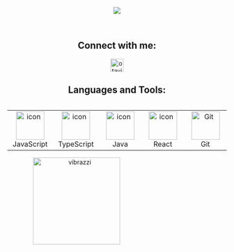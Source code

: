 <p align="center">
  <a href="https://github.com/vibrazzi">
</p>

<p align="center">
  <!-- Typing SVG by DenverCoder1 - https://github.com/DenverCoder1/readme-typing-svg -->
  <a href="https://github.com/vibrazzi/readme-typing-svg">
    <img src="https://readme-typing-svg.demolab.com/?lines=Webert%20Fernandes;%20Front-End%20Developer;&font=Fira%20Code&center=true&width=440&height=45&color=f75c7e&vCenter=true&pause=1000&size=22" /></a>
</p>



<br/>

<h2 align="center">Connect with me:</h2>
<p align="center">
  <a href="https://www.linkedin.com/in/webert-fernandes-2b6463253/" target="blank"><img align="center" src="https://raw.githubusercontent.com/rahuldkjain/github-profile-readme-generator/master/src/images/icons/Social/linked-in-alt.svg" alt="otaviossousa" height="30" width="30" /></a>
</p>

<h2 align="center">Languages and Tools:</h2>
<div style="display: flex; align-items: flex-start; align: center">
<table align="center">
  <tr>
    <td align="center" width="96">
        <img src="https://techstack-generator.vercel.app/js-icon.svg" alt="icon" width="65" height="65" />
      <br>JavaScript
    </td>
    <td align="center" width="96">
        <img src="https://techstack-generator.vercel.app/ts-icon.svg" alt="icon" width="65" height="65" />
      <br>TypeScript
    </td>
    <td align="center" width="96">
        <img src="https://techstack-generator.vercel.app/java-icon.svg" alt="icon" width="65" height="65" />
      <br>Java
    </td>
    <td align="center" width="96">
        <img src="https://techstack-generator.vercel.app/react-icon.svg" alt="icon" width="65" height="65" />
      <br>React
    </td>
    <td align="center" width="96"> 
        <img src="https://techstack-generator.vercel.app/github-icon.svg" width="65" height="65" alt="Git" />
      <br>Git
    </td>         
 </tr>
</table>
</div>

<div style="text-align: center;">
  <div style="display: inline-block; height: 100%;">
    <picture>
      <source media="(prefers-color-scheme: dark)" srcset="https://github-readme-stats.vercel.app/api/top-langs?username=vibrazzi&show_icons=true&theme=dracula&locale=en&layout=compact" />
      <source media="(prefers-color-scheme: light)" srcset="https://github-readme-stats.vercel.app/api/top-langs?username=vibrazzi&show_icons=true&locale=en&layout=compact" />
      <img align="left" src="https://github-readme-stats.vercel.app/api/top-langs?username=vibrazzi&show_icons=true&theme=dracula&locale=en&layout=compact" alt="vibrazzi" style="height: 200px;" />
    </picture>
  </div>

  <div style="display: inline-block; height: 100%;">
    <picture>
      <source media="(prefers-color-scheme: dark)" srcset="https://github-readme-stats.vercel.app/api?username=vibrazzi&show_icons=true&theme=dracula&locale=en" />
      <source media="(prefers-color-scheme: light)" srcset="https://github-readme-stats.vercel.app/api?username=vibrazzi&show_icons=true&locale=en" />
      <img align="center" src="https://github-readme-stats.vercel.app/api?username=vibrazzi&show_icons=true&theme=dracula&locale=en" alt="vibrazzi" style="height: 180px;" />
    </picture>
  </div>
</div>

<div style="text-align: center;">
  <picture>
    <source media="(prefers-color-scheme: dark)" srcset="https://github.com/vibrazzi/vibrazzi/blob/output/github-snake-dark.svg" />
    <source media="(prefers-color-scheme: light)" srcset="https://github.com/vibrazzi/vibrazzi/blob/output/github-snake.svg" />
  </picture>
</div>

